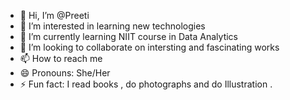 - 👋 Hi, I’m @Preeti
- 👀 I’m interested in learning new technologies
- 🌱 I’m currently learning NIIT course in Data Analytics
- 💞️ I’m looking to collaborate on intersting and fascinating works
- 📫 How to reach me 
- 😄 Pronouns: She/Her
- ⚡ Fun fact: I read books , do photographs and  do Illustration .

<!---
PreityRao/PreityRao is a ✨ special ✨ repository because its `README.md` (this file) appears on your GitHub profile.
You can click the Preview link to take a look at your changes.
--->
